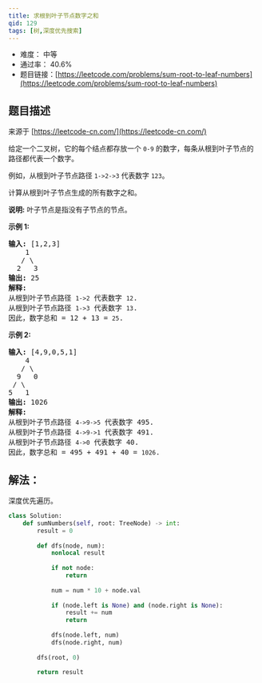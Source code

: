 ```yaml
---
title: 求根到叶子节点数字之和
qid: 129
tags: [树,深度优先搜索]
---
```



- 难度： 中等
- 通过率： 40.6%
- 题目链接：[https://leetcode.com/problems/sum-root-to-leaf-numbers](https://leetcode.com/problems/sum-root-to-leaf-numbers)


## 题目描述

来源于 [https://leetcode-cn.com/](https://leetcode-cn.com/)

<p>给定一个二叉树，它的每个结点都存放一个&nbsp;<code>0-9</code>&nbsp;的数字，每条从根到叶子节点的路径都代表一个数字。</p>

<p>例如，从根到叶子节点路径 <code>1-&gt;2-&gt;3</code> 代表数字 <code>123</code>。</p>

<p>计算从根到叶子节点生成的所有数字之和。</p>

<p><strong>说明:</strong>&nbsp;叶子节点是指没有子节点的节点。</p>

<p><strong>示例 1:</strong></p>

<pre><strong>输入:</strong> [1,2,3]
    1
   / \
  2   3
<strong>输出:</strong> 25
<strong>解释:</strong>
从根到叶子节点路径 <code>1-&gt;2</code> 代表数字 <code>12</code>.
从根到叶子节点路径 <code>1-&gt;3</code> 代表数字 <code>13</code>.
因此，数字总和 = 12 + 13 = <code>25</code>.</pre>

<p><strong>示例 2:</strong></p>

<pre><strong>输入:</strong> [4,9,0,5,1]
    4
   / \
  9   0
&nbsp;/ \
5   1
<strong>输出:</strong> 1026
<strong>解释:</strong>
从根到叶子节点路径 <code>4-&gt;9-&gt;5</code> 代表数字 495.
从根到叶子节点路径 <code>4-&gt;9-&gt;1</code> 代表数字 491.
从根到叶子节点路径 <code>4-&gt;0</code> 代表数字 40.
因此，数字总和 = 495 + 491 + 40 = <code>1026</code>.</pre>


## 解法：

深度优先遍历。

```python
class Solution:
    def sumNumbers(self, root: TreeNode) -> int:
        result = 0
        
        def dfs(node, num):
            nonlocal result
            
            if not node:
                return
            
            num = num * 10 + node.val
            
            if (node.left is None) and (node.right is None):
                result += num
                return
                        
            dfs(node.left, num)
            dfs(node.right, num)
        
        dfs(root, 0)
        
        return result
```